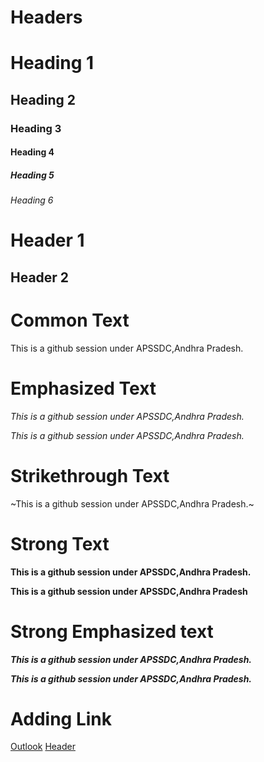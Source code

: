 Headers
==========

# Heading 1
## Heading 2
### Heading 3
#### Heading 4
##### Heading 5
###### Heading 6

Header 1
==========

Header 2
-------------
Common Text
===========

This is a github session under APSSDC,Andhra Pradesh.

Emphasized Text
===============

*This is a github session under APSSDC,Andhra Pradesh.*

_This is a github session under APSSDC,Andhra Pradesh._

Strikethrough Text
==================

~This is a github session under APSSDC,Andhra Pradesh.~

Strong Text
===============
**This is a github session under APSSDC,Andhra Pradesh.**

__This is a github session under APSSDC,Andhra Pradesh__

Strong Emphasized text
=================

***This is a github session under APSSDC,Andhra Pradesh.***

___This is a github session under APSSDC,Andhra Pradesh.___

Adding Link
===========

[Outlook](https://outlook.live.com/mail/0/inbox/id/AQQkADAwATM0MDAAMS0xYTZhLTA5YjItMDACLTAwCgAQANVYxIanJtlLp9Vq%2FhfjucI%3D?state=0&RpsCsrfState=8d7b6688-3484-7616-d8eb-97555f3d9d79)
[Header](#Headers "Goto Headers")
